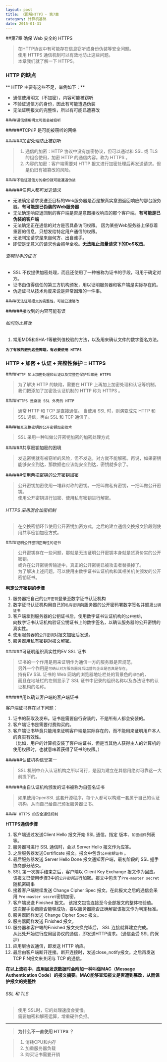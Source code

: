 ```yaml
---
layout: post
title: 《图解HTTP》- 第7章
category: 计算机基础
date: 2015-01-31
---
```



##第7章  确保 Web 安全的 HTTPS     

>在HTTP协议中有可能存在信息窃听或身份伪装等安全问题。     
>使用 HTTPS 通信机制可以有效地防止这些问题。     
>本章我们就了解一下 HTTPS。    


### HTTP 的缺点     

** HTTP 主要有这些不足，举例如下：**    

- 通信使用明文（不加密），内容可能被窃听     
- 不验证通信方的身份，因此有可能遭遇伪装     
- 无法证明报文的完整性，所以有可能已遭篡改      

<!-- more -->


####`通信使用明文可能会被窃听`          

######TCP/IP 是可能被窃听的网络     

######加密处理防止被窃听     
>1. 通信的加密：HTTP 协议中没有加密协议，但可以通过和 SSL 或 TLS 的组合使用，加密 HTTP 的通信内容。称为 HTTPS 。     
>2. 内容的加密：客户端需要对 HTTP 报文进行加密处理后再发送请求。但是仍旧有被篡改的风险。     

####`不验证通信方的身份就可能遭遇伪装`              

######任何人都可发送请求       

- 无法确定请求发送至目标的Web服务器是否是按真实意图返回响应的那台服务器。**有可能是已伪装的Web服务器**     
- 无法确定响应返回到的客户端是否是意图接收响应的那个客户端。**有可能是已伪装的客户端**     
- 无法确定正在通信的对方是否具备访问权限。 因为某些Web服务器上保存着重要的信息，只想发给特定用户通信的权限。     
- 无法判定请求是来自何方、出自谁手。     
- 即使是无意义的请求也会照单全收。**无法阻止海量请求下的DoS攻击**。      

###### 查明对手的证书       

- SSL 不仅提供加密处理，而且还使用了一种被称为证书的手段，可用于确定对方。     
- 证书由值得信任的第三方机构颁发，用以证明服务器和客户端是实际存在的。     
- 伪造证书从技术角度来说是异常困难的一件事。    


####`无法证明报文的完整性，可能已遭篡改`           

######接收到的内容可能有误      

###### 如何防止篡改      

1. 常用MD5和SHA-1等散列值校验的方法，以及用来确认文件的数字签名方法。      

**`为了有效的避免这些弊端，有必要使用 HTTPS `**     



### HTTP + 加密 + 认证 + 完整性保护 = HTTPS    

####` HTTP 加上加密处理和认证以及完整性保护后即是 HTTPS `      

> 为了解决 HTTP 的缺陷，需要在 HTTP 上再加上加密处理和认证等机制。     
我们把添加了加密及认证机制的 HTTP 称为 HTTPS 。     

####` HTTPS 是身披 SSL 外壳的 HTTP `      

>通常 HTTP 和 TCP 是直接通信。 当使用 SSL 时，则演变成先 HTTP 和 SSL 通信，再由 SSL 和 TCP 通信了。     

####`相互交换密钥的公开密钥加密技术`      

> SSL 采用一种叫做公开密钥加密的加密处理方式    

######共享密钥加密的困境     

>发送密钥就有被窃听的风险，但不发送，对方就不能解密。再说，如果密钥能够安全到达，那数据也应该能安全到达，密钥就多余了。     

######使用两把密钥的公开密钥加密        

>公开密钥加密使用一堆非对称的密钥。一把叫做私有密钥，一把叫做公开密钥。     
>使用公开密钥进行加密、使用私有密钥进行解密。    


###### HTTPS 采用混合加密机制    

>在交换密钥环节使用公开密钥加密方式，之后的建立通信交换报文阶段则使用共享密钥加密方式。     

####`证明公开密钥正确性的证书`     

>公开密钥存在一些问题，那就是无法证明公开密钥本身就是货真价实的公开密钥。    
或许在公开密钥传输途中，真正的公开密钥已被攻击者替换掉了。    
>为了解决上述问题，可以使用由数字证书认证机构和其相关机关颁发的公开密钥证书。      

**判定公开密钥的步骤**     

1. 服务器把自己的`公开密钥`登录至数字证书认证机构    
2. 数字证书认证机构用自己的`私有密钥`向服务器的公开密码署数字签名并颁发`公钥证书`     
3. 客户端拿到服务器的公钥证书后，使用数字证书认证机构的`公开密钥`，     
向数字证书认证机构验证公钥证书上的数字签名，以确认服务器的公开密钥的真实性。     
4. 使用服务器的`公开密钥`对报文加密后发送。     
5. 服务器用私有密钥对报文解密。     


######可证明组织真实性的EV SSL 证书       

>证书的一个作用是用来证明作为通信一方的服务器是否规范，     
另外一个作用是`可确认对方服务器背后运营的企业是否真是存在`。    
>持有EV SSL 证书的 Web 网站的浏览器地址栏处的背景色的`绿色`的，     
而且在地址栏的左侧显示了 SSL 证书中记录的组织名称以及办法证书的认证机构的名称。     

######用以确认客户端的客户端证书     

客户端证书存在以下问题：     

1. 证书的获取及发布。证书是需要自行安装的，不是所有人都会安装的。     
2. 客户端证书是需要付费购买的。      
3. 客户端证书毕竟只能用来证明客户端是实际存在的，而不能用来证明用户本人的真实有效性。     
（比如，用户的计算机安装了客户端证书，但是当其他人获得主人的计算机的使用权限时，也就意味着获得了证书的权限。）     

######认证机构信誉第一     

>SSL 机制中介入认证机构之所以可行，是因为建立在其信用绝对可靠这一大前提下的。    

######由自认证机构颁发的证书被称为自签名证书      
>如果使用OpenSSL 这套开源程序，每个人都可以构建一套属于自己的认证机构，从而自己给自己颁发服务器证书。     



####` HTTPS 的安全通信机制`     

**HTTPS通信步骤**        

1. 客户端通过发送Client Hello 报文开始 SSL 通信。指定 版本、`加密组件`列表等。     
2. 服务器可进行 SSL 通信时，会以 Server Hello 报文作为应答。     
3. 之后服务器发送Certificate 报文。报文中包含`公开密钥证书`   。     
4. 最后服务器发送 Server Hello Done 报文通知客户端，最初阶段的 SSL 握手协商部分结束。    
5. SSL 第一次握手结束之后，客户端以 Client Key Exchange 报文作为回应。     
该报文已使用步骤3中的`公开密钥`进行加密。报文中包含了`Pre-master secret`随机密码串     
6. 接着客户端继续发送 Change Cipher Spec 报文。在此报文之后的通信会采用   `Pre-master secret`密钥加密。     
7. 客户端发送 Finished 报文。 该报文包含连接至今全部报文的整体校验值。     
这次握手协商能否能够成功，要以服务器能否正确解密该报文作为判定标准。     
8. 服务器同样发送 Change Cipher Spec 报文。     
9. 服务器同样发送 Finished 报文。     
10. 服务器和客户端的Finished 报文交换完毕后， SSL 连接就算建立完成。     
从此处开始进行应用层协议的通信，即发送HTTP请求。（通信会受 SSL 的保护）     
11. 应用层协议通信，即发送 HTTP 响应。     
12. 最后由客户端断开连接。断开连接时，发送close_notify报文。之后再发送TCP FIN报文来关闭与 TCP 的通信。     


**在以上流程中，应用层发送数据时会附加一种叫做MAC（Message Authentication Code）的报文摘要。MAC能够查知报文是否遭到篡改，从而保护报文的完整性**     


###### SSL 和 TLS       

>使用 SSL时，它的处理速度会变慢。     
>需要加密和解密运算，增重硬件负担。     

- - - - - - - -        


>**为什么不一直使用 HTTPS ？**        

>1. 消耗CPU和内存        
>2. 加重服务器负载    
>3. 购买证书需要开销    


